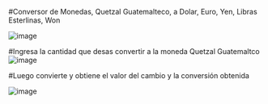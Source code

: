 #Conversor de Monedas, Quetzal Guatemalteco, a Dolar, Euro, Yen, Libras Esterlinas, Won

![image](https://user-images.githubusercontent.com/79183422/220963531-60d77d1f-d3bb-4f33-87ab-34ffe6f7ca2c.png)

#Ingresa la cantidad que desas convertir a la moneda Quetzal Guatemaltco
![image](https://user-images.githubusercontent.com/79183422/220963916-3f4af95b-928f-4de7-848a-71284c2ba1cf.png)


#Luego convierte y obtiene el valor del cambio y la conversión obtenida


![image](https://user-images.githubusercontent.com/79183422/220964127-14c56d1c-5aaf-4a19-9693-5f8948b13d60.png)
